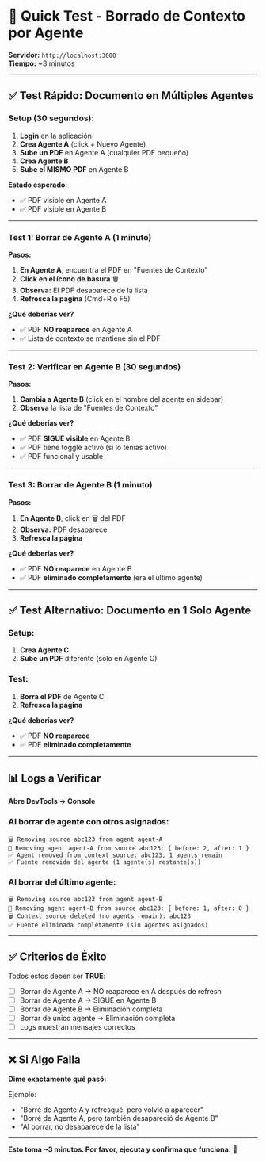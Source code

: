 # 🧪 Quick Test - Borrado de Contexto por Agente

**Servidor:** `http://localhost:3000`  
**Tiempo:** ~3 minutos

---

## ✅ Test Rápido: Documento en Múltiples Agentes

### Setup (30 segundos):
1. **Login** en la aplicación
2. **Crea Agente A** (click + Nuevo Agente)
3. **Sube un PDF** en Agente A (cualquier PDF pequeño)
4. **Crea Agente B**
5. **Sube el MISMO PDF** en Agente B

**Estado esperado:**
- ✅ PDF visible en Agente A
- ✅ PDF visible en Agente B

---

### Test 1: Borrar de Agente A (1 minuto)

**Pasos:**
1. **En Agente A**, encuentra el PDF en "Fuentes de Contexto"
2. **Click en el ícono de basura** 🗑️
3. **Observa:** El PDF desaparece de la lista
4. **Refresca la página** (Cmd+R o F5)

**¿Qué deberías ver?**
- ✅ PDF **NO reaparece** en Agente A
- ✅ Lista de contexto se mantiene sin el PDF

---

### Test 2: Verificar en Agente B (30 segundos)

**Pasos:**
1. **Cambia a Agente B** (click en el nombre del agente en sidebar)
2. **Observa** la lista de "Fuentes de Contexto"

**¿Qué deberías ver?**
- ✅ PDF **SIGUE visible** en Agente B
- ✅ PDF tiene toggle activo (si lo tenías activo)
- ✅ PDF funcional y usable

---

### Test 3: Borrar de Agente B (1 minuto)

**Pasos:**
1. **En Agente B**, click en 🗑️ del PDF
2. **Observa:** PDF desaparece
3. **Refresca la página**

**¿Qué deberías ver?**
- ✅ PDF **NO reaparece** en Agente B
- ✅ PDF **eliminado completamente** (era el último agente)

---

## ✅ Test Alternativo: Documento en 1 Solo Agente

### Setup:
1. **Crea Agente C**
2. **Sube un PDF** diferente (solo en Agente C)

### Test:
1. **Borra el PDF** de Agente C
2. **Refresca la página**

**¿Qué deberías ver?**
- ✅ PDF **NO reaparece**
- ✅ PDF **eliminado completamente**

---

## 📊 Logs a Verificar

**Abre DevTools → Console**

### Al borrar de agente con otros asignados:
```
🗑️ Removing source abc123 from agent agent-A
📝 Removing agent agent-A from source abc123: { before: 2, after: 1 }
✅ Agent removed from context source: abc123, 1 agents remain
✅ Fuente removida del agente (1 agente(s) restante(s))
```

### Al borrar del último agente:
```
🗑️ Removing source abc123 from agent agent-B
📝 Removing agent agent-B from source abc123: { before: 1, after: 0 }
🗑️ Context source deleted (no agents remain): abc123
✅ Fuente eliminada completamente (sin agentes asignados)
```

---

## ✅ Criterios de Éxito

Todos estos deben ser **TRUE**:

- [ ] Borrar de Agente A → NO reaparece en A después de refresh
- [ ] Borrar de Agente A → SIGUE en Agente B
- [ ] Borrar de Agente B → Eliminación completa
- [ ] Borrar de único agente → Eliminación completa
- [ ] Logs muestran mensajes correctos

---

## ❌ Si Algo Falla

**Dime exactamente qué pasó:**

Ejemplo:
- "Borré de Agente A y refresqué, pero volvió a aparecer"
- "Borré de Agente A, pero también desapareció de Agente B"
- "Al borrar, no desaparece de la lista"

---

**Esto toma ~3 minutos. Por favor, ejecuta y confirma que funciona.** 🚀

